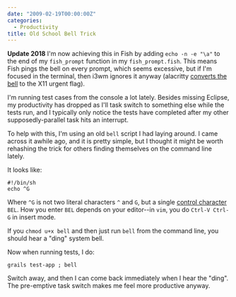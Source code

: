 ```yaml
---
date: "2009-02-19T00:00:00Z"
categories:
  - Productivity
title: Old School Bell Trick
---
```


**Update 2018** I'm now achieving this in Fish by adding `echo -n -e "\a"` to the end of my `fish_prompt` function in my `fish_prompt.fish`. This means Fish pings the bell on every prompt, which seems excessive, but if I'm focused in the terminal, then i3wm ignores it anyway (alacritty [converts the bell](https://github.com/jwilm/alacritty/pull/812) to the X11 urgent flag).

I'm running test cases from the console a lot lately. Besides missing Eclipse, my productivity has dropped as I'll task switch to something else while the tests run, and I typically only notice the tests have completed after my other supposedly-parallel task hits an interrupt.

To help with this, I'm using an old `bell` script I had laying around. I came across it awhile ago, and it is pretty simple, but I thought it might be worth rehashing the trick for others finding themselves on the command line lately.

It looks like:

    #!/bin/sh
    echo ^G

Where `^G` is not two literal characters `^` and `G`, but a single [control character][1] `BEL`. How you enter `BEL` depends on your editor--in `vim`, you do `Ctrl-V Ctrl-G` in insert mode.

If you `chmod u+x bell` and then just run `bell` from the command line, you should hear a "ding" system bell.

Now when running tests, I do:

    grails test-app ; bell

Switch away, and then I can come back immediately when I hear the "ding". The pre-emptive task switch makes me feel more productive anyway.

[1]: http://www.bo.infn.it/alice/alice-doc/mll-doc/linux/vi-ex/node15.html

